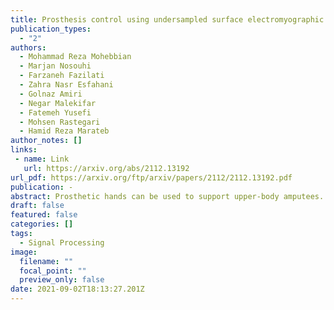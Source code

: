 ```yaml
---
title: Prosthesis control using undersampled surface electromyographic signals 
publication_types:
  - "2"
authors:
  - Mohammad Reza Mohebbian
  - Marjan Nosouhi
  - Farzaneh Fazilati
  - Zahra Nasr Esfahani
  - Golnaz Amiri
  - Negar Malekifar
  - Fatemeh Yusefi
  - Mohsen Rastegari
  - Hamid Reza Marateb
author_notes: []
links:
 - name: Link
   url: https://arxiv.org/abs/2112.13192
url_pdf: https://arxiv.org/ftp/arxiv/papers/2112/2112.13192.pdf 
publication: -
abstract: Prosthetic hands can be used to support upper-body amputees. Myoelectric prosthesis, one of the externally-powered active prosthesis categories, requires proper processing units in addition to recording electrodes and instrumentation amplifiers. In this paper, the following myoelectric prosthesis control methods were discussed in detail: On-off and finite-state, proportional, direct, and posture, simultaneous, classification and regression-based control, and deep learning methods. Myoelectric control performance indices, such as completion time and rate, throughput, lag, and path length, were reviewed. The advantages and disadvantages of the control methods were also discussed. Some of myoelectric prosthesis control's significant challenges are comfort, durability, cost, the application of under-sampled signals, and electrode shift. Moreover, the proposed algorithms must be usually tuned after each don and doff, which is not comfortable for the users. Real-time simultaneous and proportional myoelectric control, resampling human's arm, has brought much attention. However, increasing the degree of freedom reduces the overall performance. Applying a 3D printed prosthesis arm and under-sampled electromyographic signals could reduce the fabrication cost and improve the application of such methods in practice. There are many technological and clinical challenges in this area to reduce the prosthesis rejection rate. 
draft: false
featured: false
categories: []
tags:
  - Signal Processing
image:
  filename: ""
  focal_point: ""
  preview_only: false
date: 2021-09-02T18:13:27.201Z
---
```

